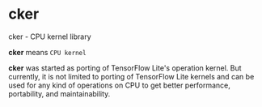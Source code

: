 # cker

cker - CPU kernel library

__cker__ means `CPU kernel`

__cker__ was started as porting of TensorFlow Lite's operation kernel. But currently, it is not limited to porting of TensorFlow Lite kernels and can be used for any kind of operations on CPU to get better performance, portability, and maintainability.
